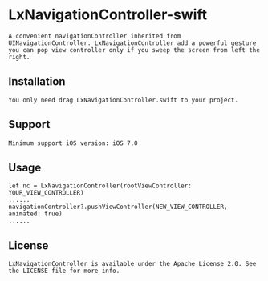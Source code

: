 # LxNavigationController-swift
    A convenient navigationController inherited from UINavigationController. LxNavigationController add a powerful gesture you can pop view controller only if you sweep the screen from left the right.
Installation
------------
    You only need drag LxNavigationController.swift to your project.
Support
------------
    Minimum support iOS version: iOS 7.0
Usage
----------
    let nc = LxNavigationController(rootViewController: YOUR_VIEW_CONTROLLER)
    ......
    navigationController?.pushViewController(NEW_VIEW_CONTROLLER, animated: true)
    ......
License
-----------
    LxNavigationController is available under the Apache License 2.0. See the LICENSE file for more info.
